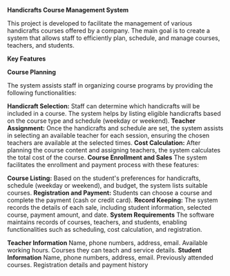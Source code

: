 **Handicrafts Course Management System**

This project is developed to facilitate the management of various handicrafts courses offered by a company. The main goal is to create a system that allows staff to efficiently plan, schedule, and manage courses, teachers, and students.

**Key Features**

**Course Planning**

The system assists staff in organizing course programs by providing the following functionalities:

**Handicraft Selection:** Staff can determine which handicrafts will be included in a course. The system helps by listing eligible handicrafts based on the course type and schedule (weekday or weekend).
**Teacher Assignment:** Once the handicrafts and schedule are set, the system assists in selecting an available teacher for each session, ensuring the chosen teachers are available at the selected times.
**Cost Calculation:** After planning the course content and assigning teachers, the system calculates the total cost of the course.
**Course Enrollment and Sales**
The system facilitates the enrollment and payment process with these features:

**Course Listing:** Based on the student's preferences for handicrafts, schedule (weekday or weekend), and budget, the system lists suitable courses.
**Registration and Payment:** Students can choose a course and complete the payment (cash or credit card).
**Record Keeping:** The system records the details of each sale, including student information, selected course, payment amount, and date.
**System Requirements**
The software maintains records of courses, teachers, and students, enabling functionalities such as scheduling, cost calculation, and registration.

**Teacher Information**
Name, phone numbers, address, email.
Available working hours.
Courses they can teach and service details.
**Student Information**
Name, phone numbers, address, email.
Previously attended courses.
Registration details and payment history
